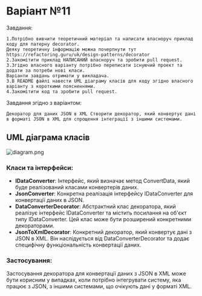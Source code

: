 
# Варіант №11

Завдання:

    1.Потрібно вивчити теоретичний матеріал та написати власноруч приклад коду для патерну decorator. 
    Деяку теоретичну інформацію можна почерпнути тут https://refactoring.guru/uk/design-patterns/decorator
    2.Закомітити приклад НАПИСАНИЙ власноруч та зробити pull request.
    3.Згідно власного варіанту потрібно переписати існуючий проект та додати за потреби нові класи. 
    Варіанти завдань отримати у викладача.
    3.В README файлі навести UML діаграму класів для коду згідно власного варіанту з короткими поясненнями.
    4.Закомітити код та зробити pull request.

Завдання згідно з варіантом:

    Декоратор для даних JSON в XML Створити декоратор, який конвертує дані в форматі JSON в XML для спрощення інтеграції з іншими системами.
    
## UML діаграма класів
![diagram.png](obj%2Fimg%2Fdiagram.png)
### Класи та інтерфейси:

- **IDataConverter**: Інтерфейс, який визначає метод ConvertData, який буде реалізований класами конвертерів даних.
- **JsonConverter**: Конкретна реалізація інтерфейсу IDataConverter для конвертації даних в JSON.
- **DataConverterDecorator**: Абстрактний клас декоратора, який реалізує інтерфейс IDataConverter та містить посилання на об'єкт типу IDataConverter. Цей клас може бути розширений конкретними декораторами.
- **JsonToXmlDecorator**: Конкретний декоратор, який конвертує дані з JSON в XML. Він наслідується від DataConverterDecorator та додає специфічну функціональність конвертації даних.

### Застосування:

Застосування декоратора для конвертації даних з JSON в XML може бути корисним у випадках, коли потрібно інтегрувати систему, яка працює з JSON, з іншими системами, що очікують дані у форматі XML.
